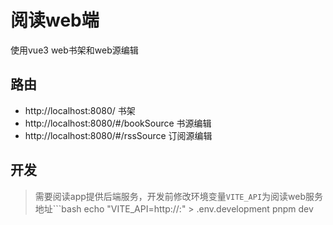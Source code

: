 # 阅读web端
 使用vue3 web书架和web源编辑
## 路由
* http://localhost:8080/ 书架
* http://localhost:8080/#/bookSource 书源编辑
* http://localhost:8080/#/rssSource 订阅源编辑
## 开发
> 需要阅读app提供后端服务，开发前修改环境变量`VITE_API`为阅读web服务地址```bash
echo "VITE_API=http://<ip>:<port>" > .env.development
pnpm dev
```
